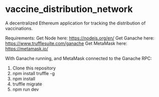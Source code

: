 # vaccine_distribution_network
A decentralized Ethereum application for tracking the distribution of vaccinations.

Requirements:
Get Node here: https://nodejs.org/en/
Get Ganache here: https://www.trufflesuite.com/ganache
Get MetaMask here: https://metamask.io/

With Ganache running, and MetaMask connected to the Ganache RPC:

1. Clone this repository
2. npm install truffle -g
3. npm install
3. truffle migrate
4. npm run dev

